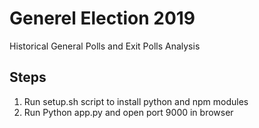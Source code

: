 # Generel Election 2019
Historical General Polls and Exit Polls Analysis

## Steps
1. Run setup.sh script to install python and npm modules
2. Run Python app.py and open port 9000 in browser
